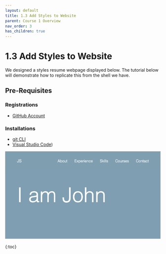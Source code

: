 ```yaml
---
layout: default
title: 1.3 Add Styles to Website
parent: Course 1 Overview
nav_order: 3
has_children: true
---
```

# 1.3 Add Styles to Website
We designed a styles resume webpage displayed below. The tutorial below will demonstrate how to replicate this from the shell we have.
## Pre-Requisites
### Registrations
* [GitHub Account](www.github.com)

### Installations
* [git CLI](https://git-scm.com/book/en/v2/Getting-Started-Installing-Git)
* [Visual Studio Code](https://code.visualstudio.com/download))


<a title = "Click here to interact with this demo!" href = "/CloudWebDevelopment/personalized.html" target = "_blank"><img src="demo.png" style = "height:432; width:768"></a>

{:toc}


